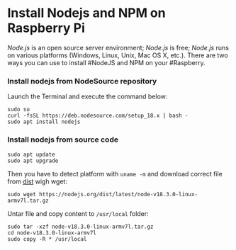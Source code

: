 # Install Nodejs and NPM on Raspberry Pi

_Node.js_ is an open source server environment; _Node.js_ is free; _Node.js_ runs on various platforms (Windows, Linux, Unix, Mac OS X, etc.). There are two ways you can use to install #NodeJS and NPM on your #Raspberry.

### Install nodejs from NodeSource repository

Launch the Terminal and execute the command below:

```shell
sudo su  
curl -fsSL https://deb.nodesource.com/setup_18.x | bash -
sudo apt install nodejs
```

### Install nodejs from source code

```shell
sudo apt update  
sudo apt upgrade
```

Then you have to detect platform with `uname -m` and download correct file from [dist](https://nodejs.org/dist/latest/) wigh wget:

```shell
sudo wget https://nodejs.org/dist/latest/node-v18.3.0-linux-armv7l.tar.gz
```

Untar file and copy content to `/usr/local` folder:

```shell
sudo tar -xzf node-v18.3.0-linux-armv7l.tar.gz
cd node-v18.3.0-linux-armv7l
sudo copy -R * /usr/local
```

